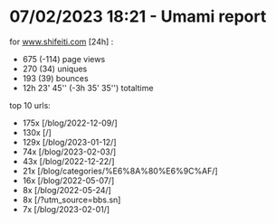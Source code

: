 # 07/02/2023 18:21 - Umami report
for www.shifeiti.com [24h] :

 - 675 (-114) page views
 - 270 (34) uniques
 - 193 (39) bounces
 - 12h 23' 45'' (-3h 35' 35'') totaltime


top 10 urls:
 - 175x [/blog/2022-12-09/]
 - 130x [/]
 - 129x [/blog/2023-01-12/]
 - 74x [/blog/2023-02-03/]
 - 43x [/blog/2022-12-22/]
 - 21x [/blog/categories/%E6%8A%80%E6%9C%AF/]
 - 16x [/blog/2022-05-07/]
 - 8x [/blog/2022-05-24/]
 - 8x [/?utm_source=bbs.sn]
 - 7x [/blog/2023-02-01/]


